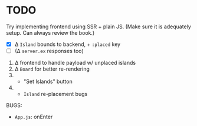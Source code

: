 # TODO

Try implementing frontend using SSR + plain JS. (Make sure it is adequately setup. Can always review the book.)

- [x] Δ `Island` bounds to backend, + `:placed` key
- [ ] (Δ `server.ex` responses too)

1. Δ frontend to handle payload w/ unplaced islands
2. Δ `Board` for better re-rendering
3. + "Set Islands" button
4. - `Island` re-placement bugs

BUGS:
* `App.js`: onEnter
